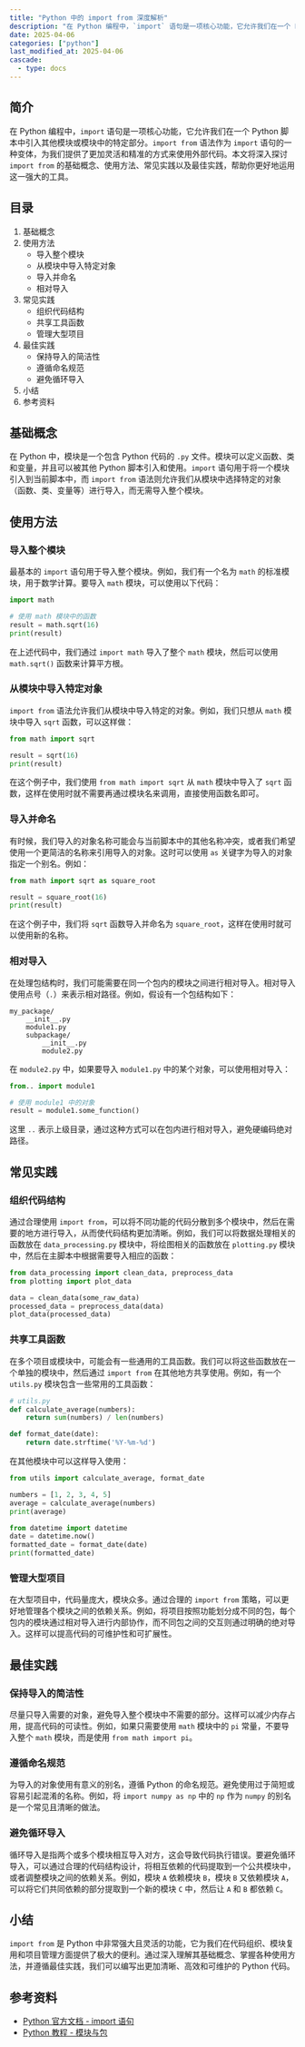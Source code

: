 ```yaml
---
title: "Python 中的 import from 深度解析"
description: "在 Python 编程中，`import` 语句是一项核心功能，它允许我们在一个 Python 脚本中引入其他模块或模块中的特定部分。`import from` 语法作为 `import` 语句的一种变体，为我们提供了更加灵活和精准的方式来使用外部代码。本文将深入探讨 `import from` 的基础概念、使用方法、常见实践以及最佳实践，帮助你更好地运用这一强大的工具。"
date: 2025-04-06
categories: ["python"]
last_modified_at: 2025-04-06
cascade:
  - type: docs
---
```



## 简介
在 Python 编程中，`import` 语句是一项核心功能，它允许我们在一个 Python 脚本中引入其他模块或模块中的特定部分。`import from` 语法作为 `import` 语句的一种变体，为我们提供了更加灵活和精准的方式来使用外部代码。本文将深入探讨 `import from` 的基础概念、使用方法、常见实践以及最佳实践，帮助你更好地运用这一强大的工具。

<!-- more -->
## 目录
1. 基础概念
2. 使用方法
    - 导入整个模块
    - 从模块中导入特定对象
    - 导入并命名
    - 相对导入
3. 常见实践
    - 组织代码结构
    - 共享工具函数
    - 管理大型项目
4. 最佳实践
    - 保持导入的简洁性
    - 遵循命名规范
    - 避免循环导入
5. 小结
6. 参考资料

## 基础概念
在 Python 中，模块是一个包含 Python 代码的 `.py` 文件。模块可以定义函数、类和变量，并且可以被其他 Python 脚本引入和使用。`import` 语句用于将一个模块引入到当前脚本中，而 `import from` 语法则允许我们从模块中选择特定的对象（函数、类、变量等）进行导入，而无需导入整个模块。

## 使用方法

### 导入整个模块
最基本的 `import` 语句用于导入整个模块。例如，我们有一个名为 `math` 的标准模块，用于数学计算。要导入 `math` 模块，可以使用以下代码：
```python
import math

# 使用 math 模块中的函数
result = math.sqrt(16)
print(result)  
```
在上述代码中，我们通过 `import math` 导入了整个 `math` 模块，然后可以使用 `math.sqrt()` 函数来计算平方根。

### 从模块中导入特定对象
`import from` 语法允许我们从模块中导入特定的对象。例如，我们只想从 `math` 模块中导入 `sqrt` 函数，可以这样做：
```python
from math import sqrt

result = sqrt(16)
print(result)  
```
在这个例子中，我们使用 `from math import sqrt` 从 `math` 模块中导入了 `sqrt` 函数，这样在使用时就不需要再通过模块名来调用，直接使用函数名即可。

### 导入并命名
有时候，我们导入的对象名称可能会与当前脚本中的其他名称冲突，或者我们希望使用一个更简洁的名称来引用导入的对象。这时可以使用 `as` 关键字为导入的对象指定一个别名。例如：
```python
from math import sqrt as square_root

result = square_root(16)
print(result)  
```
在这个例子中，我们将 `sqrt` 函数导入并命名为 `square_root`，这样在使用时就可以使用新的名称。

### 相对导入
在处理包结构时，我们可能需要在同一个包内的模块之间进行相对导入。相对导入使用点号（`.`）来表示相对路径。例如，假设有一个包结构如下：
```
my_package/
    __init__.py
    module1.py
    subpackage/
        __init__.py
        module2.py
```
在 `module2.py` 中，如果要导入 `module1.py` 中的某个对象，可以使用相对导入：
```python
from.. import module1

# 使用 module1 中的对象
result = module1.some_function()
```
这里 `..` 表示上级目录，通过这种方式可以在包内进行相对导入，避免硬编码绝对路径。

## 常见实践

### 组织代码结构
通过合理使用 `import from`，可以将不同功能的代码分散到多个模块中，然后在需要的地方进行导入，从而使代码结构更加清晰。例如，我们可以将数据处理相关的函数放在 `data_processing.py` 模块中，将绘图相关的函数放在 `plotting.py` 模块中，然后在主脚本中根据需要导入相应的函数：
```python
from data_processing import clean_data, preprocess_data
from plotting import plot_data

data = clean_data(some_raw_data)
processed_data = preprocess_data(data)
plot_data(processed_data)
```

### 共享工具函数
在多个项目或模块中，可能会有一些通用的工具函数。我们可以将这些函数放在一个单独的模块中，然后通过 `import from` 在其他地方共享使用。例如，有一个 `utils.py` 模块包含一些常用的工具函数：
```python
# utils.py
def calculate_average(numbers):
    return sum(numbers) / len(numbers)

def format_date(date):
    return date.strftime('%Y-%m-%d')
```
在其他模块中可以这样导入使用：
```python
from utils import calculate_average, format_date

numbers = [1, 2, 3, 4, 5]
average = calculate_average(numbers)
print(average)  

from datetime import datetime
date = datetime.now()
formatted_date = format_date(date)
print(formatted_date)  
```

### 管理大型项目
在大型项目中，代码量庞大，模块众多。通过合理的 `import from` 策略，可以更好地管理各个模块之间的依赖关系。例如，将项目按照功能划分成不同的包，每个包内的模块通过相对导入进行内部协作，而不同包之间的交互则通过明确的绝对导入。这样可以提高代码的可维护性和可扩展性。

## 最佳实践

### 保持导入的简洁性
尽量只导入需要的对象，避免导入整个模块中不需要的部分。这样可以减少内存占用，提高代码的可读性。例如，如果只需要使用 `math` 模块中的 `pi` 常量，不要导入整个 `math` 模块，而是使用 `from math import pi`。

### 遵循命名规范
为导入的对象使用有意义的别名，遵循 Python 的命名规范。避免使用过于简短或容易引起混淆的名称。例如，将 `import numpy as np` 中的 `np` 作为 `numpy` 的别名是一个常见且清晰的做法。

### 避免循环导入
循环导入是指两个或多个模块相互导入对方，这会导致代码执行错误。要避免循环导入，可以通过合理的代码结构设计，将相互依赖的代码提取到一个公共模块中，或者调整模块之间的依赖关系。例如，模块 `A` 依赖模块 `B`，模块 `B` 又依赖模块 `A`，可以将它们共同依赖的部分提取到一个新的模块 `C` 中，然后让 `A` 和 `B` 都依赖 `C`。

## 小结
`import from` 是 Python 中非常强大且灵活的功能，它为我们在代码组织、模块复用和项目管理方面提供了极大的便利。通过深入理解其基础概念、掌握各种使用方法，并遵循最佳实践，我们可以编写出更加清晰、高效和可维护的 Python 代码。

## 参考资料
- [Python 官方文档 - import 语句](https://docs.python.org/3/reference/simple_stmts.html#the-import-statement)
- [Python 教程 - 模块与包](https://www.runoob.com/python3/python3-module.html)